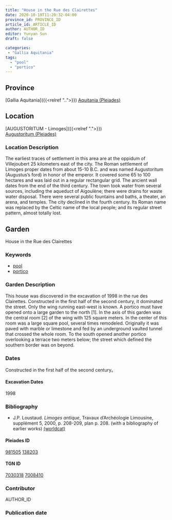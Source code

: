```yaml
---
title: "House in the Rue des Clairettes"
date: 2020-10-10T11:20:32-04:00
province_id: PROVINCE_ID
article_id: ARTICLE_ID
author: AUTHOR_ID
editor: Yunyan Sun
draft: false

categories:
 - "Gallia Aquitania"
tags:
  - "pool"
  - "portico"
---
```


## Province

[Gallia Aquitania]({{<relref "..">}})
[Aquitania (Pleiades)](https://pleiades.stoa.org/places/981505)

<!--
## Province Description
-->

## Location

[AUGUSTORITUM  - Limoges]({{<relref ".">}}) \
[Augustoritum (Pleiades)](https://pleiades.stoa.org/places/138203)

### Location Description

The earliest traces of settlement in this area are at the oppidum of Villejoubert 25 kilometers east of the city.  The Roman settlement of Limoges proper dates from about 15-10 B.C. and was named Augustoritum (Augustus’s ford) in honor of the emperor.  It covered some 65 to 100 hectares and was laid out in a regular rectangular grid. The ancient wall dates from the end of the third century.  The town took water from several sources, including the aqueduct of Aigoulène; there were drains for waste water disposal.  There were several public fountains and baths, a theater, an arena, and temples.  The city declined in the fourth century. Its Roman name was replaced by the Celtic name of the local people; and its regular street pattern, almost totally lost.




## Garden

House in the Rue des Clairettes

### Keywords


- [pool](http://vocab.getty.edu/page/aat/300007347)
- [portico](http://vocab.getty.edu/page/aat/300001833)

### Garden Description

This house was discovered in the excavation of 1998 in the rue des Clairettes.  Constructed in the first half of the second century, it dominated the street.  Only the wing running east-west is known.  A portico must have opened onto a large garden to the north [1].  In the axis of this garden was the central room [2] of the wing with 125 square meters. In the center of this room was a large square pool, several times remodeled.  Originally it was paved with marble or limestone and fed by an underground vaulted tunnel that crossed the whole room.  To the south opened another portico overlooking a terrace two meters below; the street which defined the southern border was on beyond.  




<!--
### Maps

<!--
{{< figure src="IMG_URL" alt="ALT_TEXT" title="CAPTION" >}}
-->

<!--
### Plans
-->

<!--
### Images

{{< figure src="../images/Latimer_fig_15_or_10.1b.jpg" alt="Fig. 2: Reconstruction of the house and garden. Courtesy of K. Branigan." title="Fig. 2: Reconstruction of the house and garden. Courtesy of K. Branigan." >}}
-->
### Dates
Constructed in the first half of the second century。

#### Excavation Dates  
 1998
### Bibliography

*  J.P. Loustaud. *Limoges antique*, Travaux d’Archéologie Limousine, supplément 5, 2000, p. 208-209, plan p. 208. (with a bibliography of earlier works) [(worldcat)](http://www.worldcat.org/oclc/905772372)




<!--#### Periodo ID-->

<!-- [PERIODO_ID](https://pleiades.stoa.org/places/PLEIADES_ID) -->

#### Pleiades ID

[981505](https://pleiades.stoa.org/places/981505)
[138203](https://pleiades.stoa.org/places/138203)

#### TGN ID

[7030318](http://vocab.getty.edu/page/tgn/7030318)
[7008410](http://vocab.getty.edu/page/tgn/7008410)

### Contributor

AUTHOR_ID

### Publication date


<!--### Related articles-->

<!-- Links to other related articles. Leave blank for now -->
